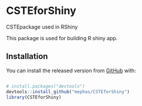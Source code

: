 # CSTEforShiny
 CSTEpackage used in RShiny

This package is used for building R shiny app.

## Installation

You can install the released version from
[GitHub](https://github.com/mephas/CSTEforShiny) with:

``` r

# install.packages("devtools")
devtools::install_github("mephas/CSTEforShiny")
library(CSTEforShiny)
```
